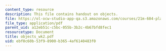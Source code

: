 ```yaml
---
content_type: resource
description: This file contains handout on objects.
file: https://ol-ocw-studio-app-qa.s3.amazonaws.com/courses/21m-604-playwriting-i-spring-2005/ebf0c60b53f98900b3654af6140483f0_objects_wk2.pdf
file_type: application/pdf
parent_uid: a12eb51c-c5bc-055b-3b2c-4b67bfd8fec1
resourcetype: Document
title: objects_wk2.pdf
uid: ebf0c60b-53f9-8900-b365-4af6140483f0
---
```

